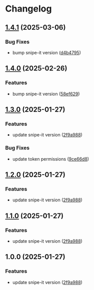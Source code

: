 # Changelog

## [1.4.1](https://github.com/NEIAAC/inventory/compare/v1.4.0...v1.4.1) (2025-03-06)


### Bug Fixes

* bump snipe-it version ([d4b4795](https://github.com/NEIAAC/inventory/commit/d4b47953ab865432fb59f764432ed3fc05b85e9a))

## [1.4.0](https://github.com/NEIAAC/inventory/compare/v1.3.0...v1.4.0) (2025-02-26)


### Features

* bump snipe-it version ([58ef629](https://github.com/NEIAAC/inventory/commit/58ef62955b81c179906c2e935b9259c8672db205))

## [1.3.0](https://github.com/NEIAAC/inventory/compare/v1.2.0...v1.3.0) (2025-01-27)


### Features

* update snipe-it version ([2f9a988](https://github.com/NEIAAC/inventory/commit/2f9a98839dc65a8d996ff2ea2c19875355716377))


### Bug Fixes

* update token permissions ([9ce66d8](https://github.com/NEIAAC/inventory/commit/9ce66d83c166a09424174d56101799a58a8365c9))

## [1.2.0](https://github.com/NEIAAC/inventory/compare/v1.1.0...v1.2.0) (2025-01-27)


### Features

* update snipe-it version ([2f9a988](https://github.com/NEIAAC/inventory/commit/2f9a98839dc65a8d996ff2ea2c19875355716377))

## [1.1.0](https://github.com/NEIAAC/inventory/compare/v1.0.0...v1.1.0) (2025-01-27)


### Features

* update snipe-it version ([2f9a988](https://github.com/NEIAAC/inventory/commit/2f9a98839dc65a8d996ff2ea2c19875355716377))

## 1.0.0 (2025-01-27)


### Features

* update snipe-it version ([2f9a988](https://github.com/NEIAAC/inventory/commit/2f9a98839dc65a8d996ff2ea2c19875355716377))
